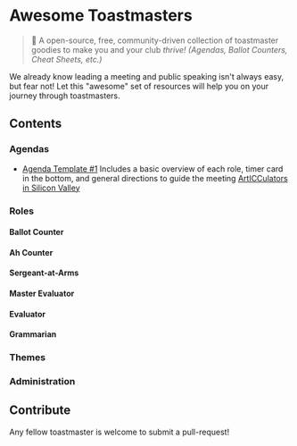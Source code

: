 # Awesome Toastmasters
> 🍾 A open-source, free, community-driven collection of toastmaster goodies to make you and your club *thrive!* *(Agendas, Ballot Counters, Cheat Sheets, etc.)*

We already know leading a meeting and public speaking isn't always easy, but fear not! Let this "awesome" set of resources will help you on your journey through toastmasters.

## Contents
### Agendas

- [Agenda Template #1](/agenda_template1.docx)
   Includes a basic overview of each role, timer card in the bottom, and general directions to guide the meeting [ArtICCulators in Silicon Valley](https://articculators.toastmastersclubs.org/)

### Roles
#### Ballot Counter
#### Ah Counter
#### Sergeant-at-Arms
#### Master Evaluator
#### Evaluator
#### Grammarian

### Themes

### Administration

## Contribute
Any fellow toastmaster is welcome to submit a pull-request!

